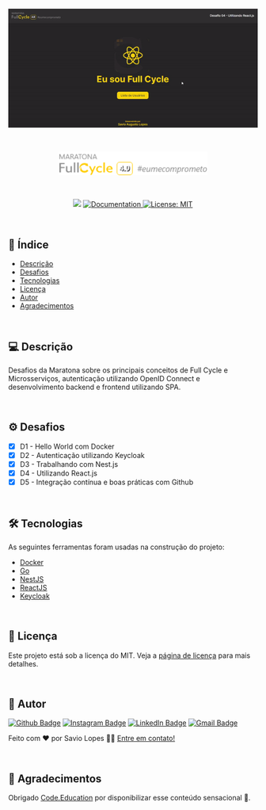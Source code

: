 <p align="center">
<a href="https://full-cycle.netlify.app/" target="_blank">
  <img alt="fullcycle" title="fullcycle" src="./assets/01.gif" width="600px" />
</a>
</p>

<br>

<p align="center">
  <a href="https://maratona.fullcycle.com.br/" target="blank">
     <img alt="fullcycle" title="fullcycle" src="./assets/logo.png" width="300px" />
  </a>
</p>

<br>

<p align="center">
   <img src="https://img.shields.io/badge/version-0.0.1-yellow.svg" />
  
  <a href="https://github.com/savio-2-lopes">
    <img alt="Documentation" src="https://img.shields.io/badge/documentation-yes-brightgreen.svg" target="_blank" />
  </a>
 
 <a href="https://github.com/savio-2-lopes">
    <img alt="License: MIT" src="https://img.shields.io/badge/License-MIT-blue.svg" target="_blank" />
  </a>
</p>

<br>

## :memo: Índice

- [Descrição](#sobre)
- [Desafios](#Desafios)
- [Tecnologias](#tecnologias)
- [Licença](#licenca)
- [Autor](#autor)
- [Agradecimentos](#agradecimentos)

<br>

<a id="sobre"></a>

## 💻 Descrição

Desafios da Maratona sobre os principais conceitos de Full Cycle e Microsserviços, autenticação utilizando OpenID Connect e desenvolvimento backend e frontend utilizando SPA.

<br>

<a id="Desafios"></a>

## ⚙️ Desafios

- [x] D1 - Hello World com Docker
- [x] D2 - Autenticação utilizando Keycloak
- [x] D3 - Trabalhando com Nest.js
- [x] D4 - Utilizando React.js
- [x] D5 - Integração contínua e boas práticas com Github

<br>

<a id="tecnologias"></a>

## 🛠 Tecnologias

As seguintes ferramentas foram usadas na construção do projeto:

- [Docker](https://www.docker.com)
- [Go](https://golang.org)
- [NestJS](https://nestjs.com)
- [ReactJS](https://reactjs.org)
- [Keycloak](https://www.keycloak.org)

<br>

<a id="licenca"></a>

## :memo: Licença

Este projeto está sob a licença do MIT. Veja a [página de licença](https://opensource.org/licenses/MIT) para mais detalhes.

<br>

<a id="autor"></a>

## 🦸 Autor

[![Github Badge](https://img.shields.io/badge/-Github-373737?style=flat&logo=Github&logoColor=white)](https://github.com/savio-2-lopes)
[![Instagram Badge](https://img.shields.io/badge/-Instagram-8a3ab9?style=flat&logo=instagram&logoColor=white)](https://www.instagram.com/savioaugulopes/)
[![LinkedIn Badge](https://img.shields.io/badge/-LinkedIn-blue?style=flat&logo=linkedin&logoColor=white)](https://www.linkedin.com/in/savio-lopes/)
[![Gmail Badge](https://img.shields.io/badge/-Gmail-c14438?style=flat&logo=gmail&logoColor=white)](mailto:savio.dev.lopes@gmail.com)

Feito com ❤️ por Savio Lopes 👋🏽 [Entre em contato!](https://www.linkedin.com/in/savio-lopes/)

<br>

<a id="agradecimento"></a>

## 💙 Agradecimentos

Obrigado [Code.Education](https://code.education.com.br/) por disponibilizar esse conteúdo sensacional 🚀.
